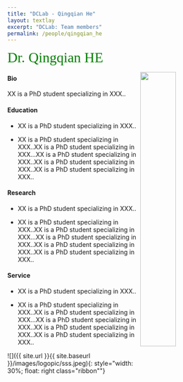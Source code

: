 ```yaml
---
title: "DCLab - Qingqian He"
layout: textlay
excerpt: "DCLab: Team members"
permalink: /people/qingqian_he
---
```


<font size="6"
face="verdana"
color="green"> 
Dr. Qingqian HE<br> 
</font>

<div id="content">
   <img src="{{ site.url }}{{ site.baseurl }}/images/logopic/sss.jpeg" class="ribbon" style="width: 40%; float: right">
</div>


#### Bio

XX is a PhD student specializing in XXX.. 

#### Education

- XX is a PhD student specializing in XXX..

- XX is a PhD student specializing in XXX..XX is a PhD student specializing in XXX...XX is a PhD student specializing in XXX..XX is a PhD student specializing in XXX..XX is a PhD student specializing in XXX..

#### Research



- XX is a PhD student specializing in XXX..

- XX is a PhD student specializing in XXX..XX is a PhD student specializing in XXX...XX is a PhD student specializing in XXX..XX is a PhD student specializing in XXX..XX is a PhD student specializing in XXX..



#### Service 

- XX is a PhD student specializing in XXX..

- XX is a PhD student specializing in XXX..XX is a PhD student specializing in XXX...XX is a PhD student specializing in XXX..XX is a PhD student specializing in XXX..XX is a PhD student specializing in XXX..

![]({{ site.url }}{{ site.baseurl }}/images/logopic/sss.jpeg){: style="width: 30%; float: right class="ribbon""}





